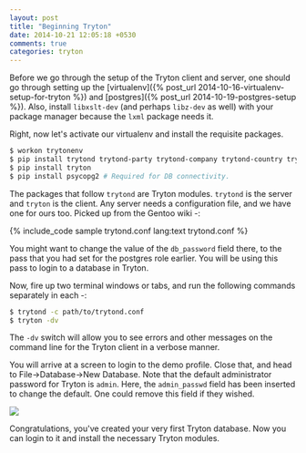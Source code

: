 ```yaml
---
layout: post
title: "Beginning Tryton"
date: 2014-10-21 12:05:18 +0530
comments: true
categories: tryton
---
```


Before we go through the setup of the Tryton client and server, one should go
through setting up the [virtualenv]({% post_url 2014-10-16-virtualenv-setup-for-tryton %})
and [postgres]({% post_url 2014-10-19-postgres-setup %}).
Also, install `libxslt-dev` (and perhaps `libz-dev` as well) with your package 
manager because the `lxml` package needs it.

<!--more-->

Right, now let's activate our virtualenv and install the requisite packages.

``` bash installing tryton/trytond
$ workon trytonenv
$ pip install trytond trytond-party trytond-company trytond-country trytond-currency
$ pip install tryton
$ pip install psycopg2 # Required for DB connectivity.
```

The packages that follow `trytond` are Tryton modules. `trytond` is the server
and `tryton` is the client. Any server needs a configuration file, and we have
one for ours too. Picked up from the Gentoo wiki -:

{% include_code sample trytond.conf lang:text trytond.conf %}

You might want to change the value of the `db_password` field there, to the pass
that you had set for the postgres role earlier. You will be using this pass to
login to a database in Tryton.

Now, fire up two terminal windows or tabs, and run the following commands separately
in each -:

``` bash tryton start
$ trytond -c path/to/trytond.conf
$ tryton -dv
```

The `-dv` switch will allow you to see errors and other messages on the command
line for the Tryton client in a verbose manner.

You will arrive at a screen to login to the demo profile. Close that, and head
to File->Database->New Database. Note that the default administrator password
for Tryton is `admin`. Here, the `admin_passwd` field has been inserted to change
the default. One could remove this field if they wished.

<img src="{{ root_url }}/images/tryton-createdb.png" />

Congratulations, you've created your very first Tryton database. Now you can login
to it and install the necessary Tryton modules.
